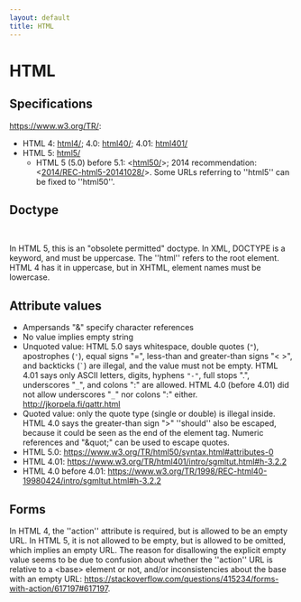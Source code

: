 ```yaml
---
layout: default
title: HTML
---
```


# HTML #

## Specifications ##

<https://www.w3.org/TR/>:

* HTML 4: [html4/](https://www.w3.org/TR/html4/); 4.0: [html40/](https://www.w3.org/TR/html40/); 4.01: [html401/](https://www.w3.org/TR/html401/)
* HTML 5: [html5/](https://www.w3.org/TR/html5/)
  * HTML 5 (5.0) before 5.1: <[html50/](https://www.w3.org/TR/html50/)>; 2014 recommendation: <[2014/REC-html5-20141028/](https://www.w3.org/TR/2014/REC-html5-20141028/)>. Some URLs referring to ''html5'' can be fixed to ''html50''.

## Doctype ##

<pre>
<!DOCTYPE html PUBLIC "-//W3C//DTD HTML 4.01//EN"
    "http://www.w3.org/TR/html4/strict.dtd">
</pre>

In HTML 5, this is an "obsolete permitted" doctype. In XML, DOCTYPE is a keyword, and must be uppercase. The ''html'' refers to the <html> root element. HTML 4 has it in uppercase, but in XHTML, element names must be lowercase.

## Attribute values ##

* Ampersands "&" specify character references
* No value implies empty string
* Unquoted value: HTML 5.0 says whitespace, double quotes (`"`), apostrophes (`'`), equal signs "=", less-than and greater-than signs "< >", and backticks (`` ` ``) are illegal, and the value must not be empty. HTML 4.01 says only ASCII letters, digits, hyphens `"-"`, full stops ".", underscores "`_`", and colons ":" are allowed. HTML 4.0 (before 4.01) did not allow underscores "`_`" nor colons ":" either. <http://jkorpela.fi/qattr.html>
* Quoted value: only the quote type (single or double) is illegal inside. HTML 4.0 says the greater-than sign ">" ''should'' also be escaped, because it could be seen as the end of the element tag. Numeric references and "&amp;quot;" can be used to escape quotes.
* HTML 5.0: <https://www.w3.org/TR/html50/syntax.html#attributes-0>
* HTML 4.01: <https://www.w3.org/TR/html401/intro/sgmltut.html#h-3.2.2>
* HTML 4.0 before 4.01: <https://www.w3.org/TR/1998/REC-html40-19980424/intro/sgmltut.html#h-3.2.2>

## Forms ##

In HTML 4, the ''action'' attribute is required, but is allowed to be an empty URL. In HTML 5, it is not allowed to be empty, but is allowed to be omitted, which implies an empty URL. The reason for disallowing the explicit empty value seems to be due to confusion about whether the ''action'' URL is relative to a &lt;base&gt; element or not, and/or inconsistencies about the base with an empty URL: <https://stackoverflow.com/questions/415234/forms-with-action/617197#617197>.
